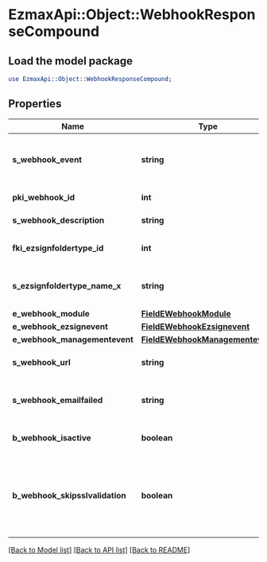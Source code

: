 # EzmaxApi::Object::WebhookResponseCompound

## Load the model package
```perl
use EzmaxApi::Object::WebhookResponseCompound;
```

## Properties
Name | Type | Description | Notes
------------ | ------------- | ------------- | -------------
**s_webhook_event** | **string** | The concatenated string to describe the Webhook event | 
**pki_webhook_id** | **int** | The unique ID of the Webhook | 
**s_webhook_description** | **string** | The description of the Webhook | 
**fki_ezsignfoldertype_id** | **int** | The unique ID of the Ezsignfoldertype. | [optional] 
**s_ezsignfoldertype_name_x** | **string** | The name of the Ezsignfoldertype in the language of the requester | [optional] 
**e_webhook_module** | [**FieldEWebhookModule**](FieldEWebhookModule.md) |  | 
**e_webhook_ezsignevent** | [**FieldEWebhookEzsignevent**](FieldEWebhookEzsignevent.md) |  | [optional] 
**e_webhook_managementevent** | [**FieldEWebhookManagementevent**](FieldEWebhookManagementevent.md) |  | [optional] 
**s_webhook_url** | **string** | The URL of the Webhook callback | 
**s_webhook_emailfailed** | **string** | The email that will receive the Webhook in case all attempts fail | 
**b_webhook_isactive** | **boolean** | Whether the Webhook is active or not | [optional] 
**b_webhook_skipsslvalidation** | **boolean** | Wheter the server&#39;s SSL certificate should be validated or not. Not recommended to skip for production use | 

[[Back to Model list]](../README.md#documentation-for-models) [[Back to API list]](../README.md#documentation-for-api-endpoints) [[Back to README]](../README.md)


